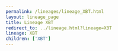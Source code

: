 ```yaml
---
permalink: /lineages/lineage_XBT.html
layout: lineage_page
title: Lineage XBT
redirect_to: ../lineage.html?lineage=XBT
lineage: XBT
children: ['XBT']
---
```

